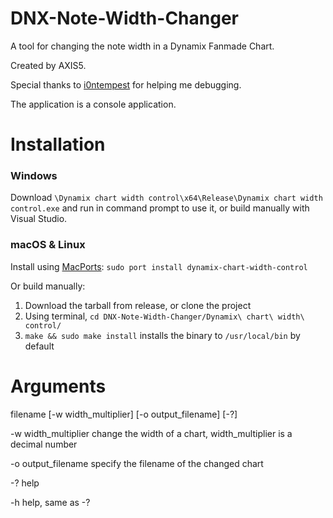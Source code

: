 # DNX-Note-Width-Changer
A tool for changing the note width in a Dynamix Fanmade Chart.

Created by AXIS5.

Special thanks to [i0ntempest](https://github.com/i0ntempest) for helping me debugging.

The application is a console application.

# Installation

### Windows

Download `\Dynamix chart width control\x64\Release\Dynamix chart width control.exe`  and run in command prompt to use it, or build manually with Visual Studio.

### macOS & Linux

Install using [MacPorts](https://www.macports.org): `sudo port install dynamix-chart-width-control`

Or build manually:

1. Download the tarball from release, or clone the project
2. Using terminal, `cd DNX-Note-Width-Changer/Dynamix\ chart\ width\ control/`
3. `make && sudo make install` installs the binary to `/usr/local/bin` by default

# Arguments

filename [-w width_multiplier] [-o output_filename] [-?]


-w width_multiplier     change the width of a chart, width_multiplier is a decimal number

-o output_filename      specify the filename of the changed chart

-?                      help

-h                      help, same as -?
